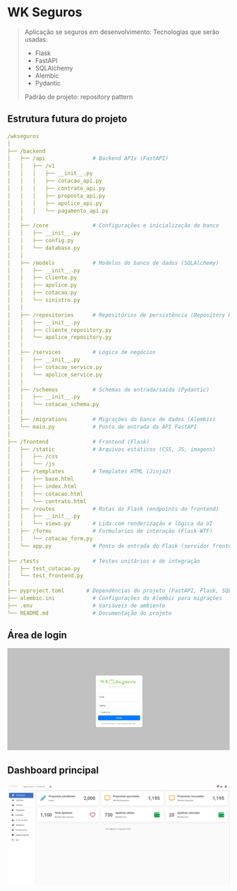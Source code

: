 # WK Seguros

> Aplicação se seguros em desenvolvimento:
> Tecnologias que serão usadas:
> - Flask
> - FastAPI
> - SQLAlchemy
> - Alembic
> - Pydantic
>
> Padrão de projeto: repository pattern

## Estrutura futura do projeto

~~~yaml
/wkseguros
│
├── /backend
│   ├── /api               # Backend APIs (FastAPI)
│   │   ├── /v1
│   │   │   ├── __init__.py
│   │   │   ├── cotacao_api.py
│   │   │   ├── contrato_api.py
│   │   │   ├── proposta_api.py
│   │   │   ├── apolice_api.py
│   │   │   └── pagamento_api.py
│   │
│   ├── /core              # Configurações e inicialização do banco
│   │   ├── __init__.py
│   │   ├── config.py
│   │   └── database.py
│   │
│   ├── /models            # Modelos do banco de dados (SQLAlchemy)
│   │   ├── __init__.py
│   │   ├── cliente.py
│   │   ├── apolice.py
│   │   ├── cotacao.py
│   │   └── sinistro.py
│   │
│   ├── /repositories      # Repositórios de persistência (Repository Pattern)
│   │   ├── __init__.py
│   │   ├── cliente_repository.py
│   │   └── apolice_repository.py
│   │
│   ├── /services          # Lógica de negócios
│   │   ├── __init__.py
│   │   ├── cotacao_service.py
│   │   └── apolice_service.py
│   │
│   ├── /schemas           # Schemas de entrada/saída (Pydantic)
│   │   ├── __init__.py
│   │   └── cotacao_schema.py
│   │
│   ├── /migrations        # Migrações do banco de dados (Alembic)
│   └── main.py            # Ponto de entrada da API FastAPI
│
├── /frontend              # Frontend (Flask)
│   ├── /static            # Arquivos estáticos (CSS, JS, imagens)
│   │   ├── /css
│   │   └── /js
│   ├── /templates         # Templates HTML (Jinja2)
│   │   ├── base.html
│   │   ├── index.html
│   │   ├── cotacao.html
│   │   └── contrato.html
│   ├── /routes            # Rotas do Flask (endpoints do frontend)
│   │   ├── __init__.py
│   │   └── views.py       # Lida com renderização e lógica da UI
│   ├── /forms             # Formularios de interação (Flask-WTF)
│   │   └── cotacao_form.py
│   └── app.py             # Ponto de entrada do Flask (servidor frontend)
│
├── /tests                 # Testes unitários e de integração
│   ├── test_cotacao.py
│   └── test_frontend.py
│
├── pyproject.toml       # Dependências do projeto (FastAPI, Flask, SQLAlchemy, etc.)
├── alembic.ini            # Configurações do Alembic para migrações
├── .env                   # Variáveis de ambiente
└── README.md              # Documentação do projeto
~~~



## Área de login

![Currency Converter](/wkseguros/frontend/static/img/login.png)

## Dashboard principal

![Currency Converter](/wkseguros/frontend/static/img/dashboard.png)
